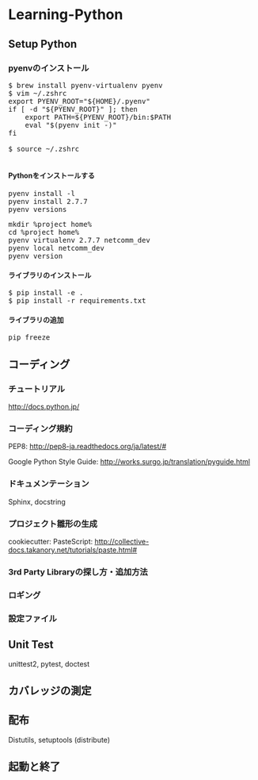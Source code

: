 Learning-Python
===============

## Setup Python

### pyenvのインストール
<pre>
$ brew install pyenv-virtualenv pyenv
$ vim ~/.zshrc
export PYENV_ROOT="${HOME}/.pyenv"
if [ -d "${PYENV_ROOT}" ]; then
    export PATH=${PYENV_ROOT}/bin:$PATH
    eval "$(pyenv init -)"
fi

$ source ~/.zshrc

</pre>

#### Pythonをインストールする
<pre>
pyenv install -l
pyenv install 2.7.7
pyenv versions
</pre>

<pre>
mkdir %project home%
cd %project home%
pyenv virtualenv 2.7.7 netcomm_dev
pyenv local netcomm_dev
pyenv version
</pre>

#### ライブラリのインストール
<pre>
$ pip install -e .
$ pip install -r requirements.txt
</pre>

#### ライブラリの追加
<pre>
pip freeze
</pre>

## コーディング

### チュートリアル
http://docs.python.jp/

### コーディング規約
PEP8:
http://pep8-ja.readthedocs.org/ja/latest/#

Google Python Style Guide:
http://works.surgo.jp/translation/pyguide.html

### ドキュメンテーション
Sphinx, docstring

### プロジェクト雛形の生成
cookiecutter:
PasteScript:
http://collective-docs.takanory.net/tutorials/paste.html#

### 3rd Party Libraryの探し方・追加方法

### ロギング

### 設定ファイル

## Unit Test
unittest2, pytest, doctest

## カバレッジの測定

## 配布
Distutils, setuptools (distribute)

## 起動と終了